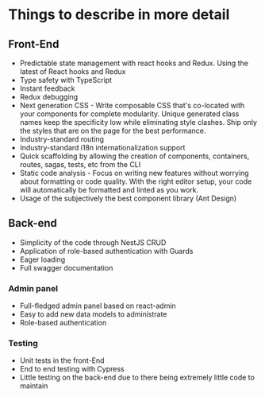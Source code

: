 # Things to describe in more detail

## Front-End

- Predictable state management with react hooks and Redux. Using the latest of React hooks and Redux
- Type safety with TypeScript
- Instant feedback
- Redux debugging
- Next generation CSS - Write composable CSS that's co-located with your components for complete modularity. Unique generated class names keep the specificity low while eliminating style clashes. Ship only the styles that are on the page for the best performance.
- Industry-standard routing
- Industry-standard i18n internationalization support
- Quick scaffolding by allowing the creation of components, containers, routes, sagas, tests, etc from the CLI
- Static code analysis - Focus on writing new features without worrying about formatting or code quality. With the right editor setup, your code will automatically be formatted and linted as you work.
- Usage of the subjectively the best component library (Ant Design)

## Back-end

- Simplicity of the code through NestJS CRUD
- Application of role-based authentication with Guards
- Eager loading
- Full swagger documentation

### Admin panel

- Full-fledged admin panel based on react-admin
- Easy to add new data models to administrate
- Role-based authentication

### Testing

- Unit tests in the front-End
- End to end testing with Cypress
- Little testing on the back-end due to there being extremely little code to maintain
